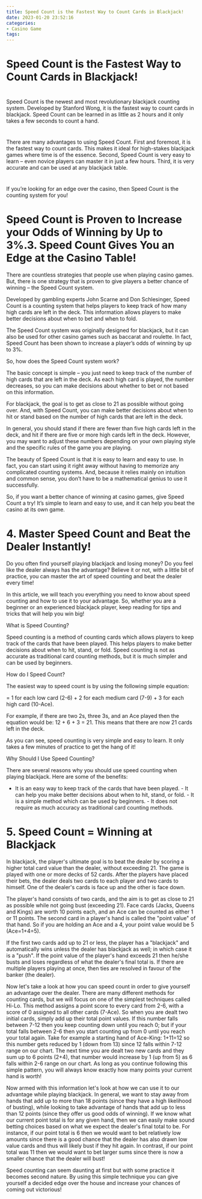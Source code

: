 ```yaml
---
title: Speed Count is the Fastest Way to Count Cards in Blackjack!
date: 2023-01-20 23:52:16
categories:
- Casino Game
tags:
---
```



#  Speed Count is the Fastest Way to Count Cards in Blackjack!

#

Speed Count is the newest and most revolutionary blackjack counting system. Developed by Stanford Wong, it is the fastest way to count cards in blackjack. Speed Count can be learned in as little as 2 hours and it only takes a few seconds to count a hand.

#

There are many advantages to using Speed Count. First and foremost, it is the fastest way to count cards. This makes it ideal for high-stakes blackjack games where time is of the essence. Second, Speed Count is very easy to learn – even novice players can master it in just a few hours. Third, it is very accurate and can be used at any blackjack table.

#

If you’re looking for an edge over the casino, then Speed Count is the counting system for you!

#  Speed Count is Proven to Increase your Odds of Winning by Up to 3%.3. Speed Count Gives You an Edge at the Casino Table!

There are countless strategies that people use when playing casino games. But, there is one strategy that is proven to give players a better chance of winning – the Speed Count system.

Developed by gambling experts John Scarne and Don Schlesinger, Speed Count is a counting system that helps players to keep track of how many high cards are left in the deck. This information allows players to make better decisions about when to bet and when to fold.

The Speed Count system was originally designed for blackjack, but it can also be used for other casino games such as baccarat and roulette. In fact, Speed Count has been shown to increase a player’s odds of winning by up to 3%.

So, how does the Speed Count system work?

The basic concept is simple – you just need to keep track of the number of high cards that are left in the deck. As each high card is played, the number decreases, so you can make decisions about whether to bet or not based on this information.

For blackjack, the goal is to get as close to 21 as possible without going over. And, with Speed Count, you can make better decisions about when to hit or stand based on the number of high cards that are left in the deck.

In general, you should stand if there are fewer than five high cards left in the deck, and hit if there are five or more high cards left in the deck. However, you may want to adjust these numbers depending on your own playing style and the specific rules of the game you are playing.

The beauty of Speed Count is that it is easy to learn and easy to use. In fact, you can start using it right away without having to memorize any complicated counting systems. And, because it relies mainly on intuition and common sense, you don’t have to be a mathematical genius to use it successfully.

So, if you want a better chance of winning at casino games, give Speed Count a try! It’s simple to learn and easy to use, and it can help you beat the casino at its own game.

# 4. Master Speed Count and Beat the Dealer Instantly!

Do you often find yourself playing blackjack and losing money? Do you feel like the dealer always has the advantage? Believe it or not, with a little bit of practice, you can master the art of speed counting and beat the dealer every time!

In this article, we will teach you everything you need to know about speed counting and how to use it to your advantage. So, whether you are a beginner or an experienced blackjack player, keep reading for tips and tricks that will help you win big!

What is Speed Counting?

Speed counting is a method of counting cards which allows players to keep track of the cards that have been played. This helps players to make better decisions about when to hit, stand, or fold. Speed counting is not as accurate as traditional card counting methods, but it is much simpler and can be used by beginners.

How do I Speed Count?

The easiest way to speed count is by using the following simple equation:

 = 1 for each low card (2-6) + 2 for each medium card (7-9) + 3 for each high card (10-Ace).

For example, if there are two 2s, three 3s, and an Ace played then the equation would be: 12 + 6 + 3 = 21. This means that there are now 21 cards left in the deck.

As you can see, speed counting is very simple and easy to learn. It only takes a few minutes of practice to get the hang of it!

Why Should I Use Speed Counting?

There are several reasons why you should use speed counting when playing blackjack. Here are some of the benefits:
- It is an easy way to keep track of the cards that have been played. - It can help you make better decisions about when to hit, stand, or fold. - It is a simple method which can be used by beginners. - It does not require as much accuracy as traditional card counting methods.

# 5. Speed Count = Winning at Blackjack

In blackjack, the player's ultimate goal is to beat the dealer by scoring a higher total card value than the dealer, without exceeding 21. The game is played with one or more decks of 52 cards. After the players have placed their bets, the dealer deals two cards to each player and two cards to himself. One of the dealer's cards is face up and the other is face down.

The player's hand consists of two cards, and the aim is to get as close to 21 as possible while not going bust (exceeding 21). Face cards (Jacks, Queens and Kings) are worth 10 points each, and an Ace can be counted as either 1 or 11 points. The second card in a player's hand is called the "point value" of that hand. So if you are holding an Ace and a 4, your point value would be 5 (Ace=1+4=5).

If the first two cards add up to 21 or less, the player has a "blackjack" and automatically wins unless the dealer has blackjack as well; in which case it is a "push". If the point value of the player's hand exceeds 21 then he/she busts and loses regardless of what the dealer's final total is. If there are multiple players playing at once, then ties are resolved in favour of the banker (the dealer).

Now let's take a look at how you can speed count in order to give yourself an advantage over the dealer. There are many different methods for counting cards, but we will focus on one of the simplest techniques called Hi-Lo. This method assigns a point score to every card from 2-6, with a score of 0 assigned to all other cards (7-Ace). So when you are dealt two initial cards, simply add up their total point values. If this number falls between 7-12 then you keep counting down until you reach 0; but if your total falls between 2-6 then you start counting up from 0 until you reach your total again. Take for example a starting hand of Ace-King: 1+11=12 so this number gets reduced by 1 (down from 13) since 12 falls within 7-12 range on our chart. The next time you are dealt two new cards and they sum up to 6 points (2+4), that number would increase by 1 (up from 5) as 6 falls within 2-6 range on our chart. As long as you continue following this simple pattern, you will always know exactly how many points your current hand is worth!

Now armed with this information let's look at how we can use it to our advantage while playing blackjack. In general, we want to stay away from hands that add up to more than 18 points (since they have a high likelihood of busting), while looking to take advantage of hands that add up to less than 12 points (since they offer us good odds of winning). If we know what our current point total is for any given hand, then we can easily make sound betting choices based on what we expect the dealer's final total to be. For instance, if our point total is 6 then we would want to bet relatively low amounts since there is a good chance that the dealer has also drawn low value cards and thus will likely bust if they hit again. In contrast, if our point total was 11 then we would want to bet larger sums since there is now a smaller chance that the dealer will bust!

Speed counting can seem daunting at first but with some practice it becomes second nature. By using this simple technique you can give yourself a decided edge over the house and increase your chances of coming out victorious!